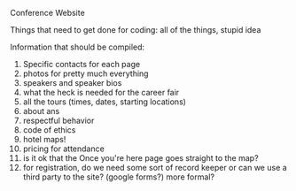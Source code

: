 Conference Website

Things that need to get done for coding:
all of the things, stupid idea

Information that should be compiled:
1) Specific contacts for each page
2) photos for pretty much everything
3) speakers and speaker bios
4) what the heck is needed for the career fair
5) all the tours (times, dates, starting locations)
6) about ans
7) respectful behavior
8) code of ethics
9) hotel maps!
10) pricing for attendance
11) is it ok that the Once you're here page goes straight to the map?
12) for registration, do we need some sort of record keeper or can we use a third party to the site? (google forms?) more formal?
